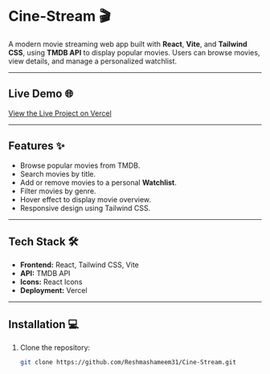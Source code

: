 # Cine-Stream 🎬

A modern movie streaming web app built with **React**, **Vite**, and **Tailwind CSS**, using **TMDB API** to display popular movies. Users can browse movies, view details, and manage a personalized watchlist.

---

## Live Demo 🌐
[View the Live Project on Vercel](https://cine-stream-ten.vercel.app/)

---

## Features ✨
- Browse popular movies from TMDB.
- Search movies by title.
- Add or remove movies to a personal **Watchlist**.
- Filter movies by genre.
- Hover effect to display movie overview.
- Responsive design using Tailwind CSS.

---
## Tech Stack 🛠️
- **Frontend:** React, Tailwind CSS, Vite
- **API:** TMDB API
- **Icons:** React Icons
- **Deployment:** Vercel

---

## Installation 💻
1. Clone the repository:  
   ```bash
   git clone https://github.com/Reshmashameem31/Cine-Stream.git

